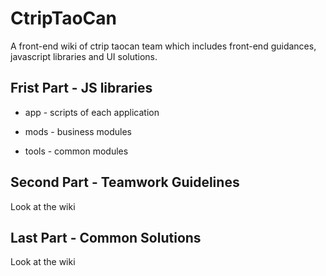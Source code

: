 CtripTaoCan
===========

A front-end wiki of ctrip taocan team which includes front-end guidances, javascript libraries and UI solutions.

## Frist Part - JS libraries

* app - scripts of each application

* mods - business modules

* tools - common modules

## Second Part - Teamwork Guidelines

Look at the wiki

## Last Part - Common Solutions

Look at the wiki
